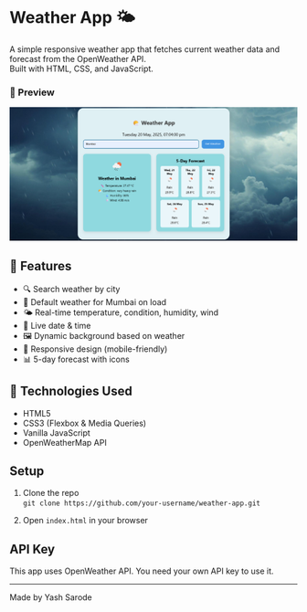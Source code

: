 # Weather App 🌤️

A simple responsive weather app that fetches current weather data and forecast from the OpenWeather API.  
Built with HTML, CSS, and JavaScript.

### 📸 Preview

![App Screenshot](./assets/screenshot.png)

## 🚀 Features

- 🔍 Search weather by city
- 📍 Default weather for Mumbai on load
- 🌤️ Real-time temperature, condition, humidity, wind
- 📅 Live date & time
- 🖼️ Dynamic background based on weather
- 📱 Responsive design (mobile-friendly)
- 📊 5-day forecast with icons

## 🧪 Technologies Used

- HTML5
- CSS3 (Flexbox & Media Queries)
- Vanilla JavaScript
- OpenWeatherMap API

## Setup

1. Clone the repo  
   `git clone https://github.com/your-username/weather-app.git`

2. Open `index.html` in your browser

## API Key

This app uses OpenWeather API. You need your own API key to use it.

---

Made by Yash Sarode
